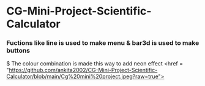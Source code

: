 # CG-Mini-Project-Scientific-Calculator
### Fuctions like line is used to make menu & bar3d is used to make buttons
$ The colour combination is made this way to add neon effect
<href = "https://github.com/ankita2002/CG-Mini-Project-Scientific-Calculator/blob/main/Cg%20mini%20project.jpeg?raw=true"></href>
